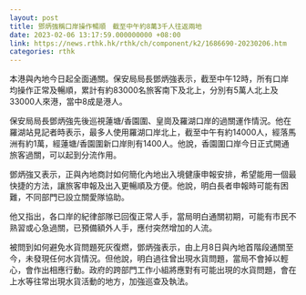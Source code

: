 ```yaml
---
layout: post
title: 鄧炳強稱口岸操作暢順　截至中午約8萬3千人往返兩地
date: 2023-02-06 13:17:59.000000000 +08:00
link: https://news.rthk.hk/rthk/ch/component/k2/1686690-20230206.htm
categories: rthk
---
```


本港與內地今日起全面通關。保安局局長鄧炳強表示，截至中午12時，所有口岸均操作正常及暢順，累計有約83000名旅客南下及北上，分別有5萬人北上及33000人來港，當中8成是港人。

保安局局長鄧炳強先後巡視蓮塘/香園圍、皇崗及羅湖口岸的過關運作情況。他在羅湖站見記者時表示，最多人使用羅湖口岸北上，截至中午有約14000人，經落馬洲有約1萬，經蓮塘/香園圍新口岸則有1400人。他說，香園圍口岸今日正式開通旅客過關，可以起到分流作用。

鄧炳強又表示，正與內地商討如何簡化內地出入境健康申報安排，希望能用一個最快捷的方法，讓旅客申報及出入更暢順及方便。他說，明白長者申報時可能有困難，不同部門已設立關愛隊協助。

他又指出，各口岸的紀律部隊已回復正常人手，當局明白通關初期，可能有市民不熟習或心急過關，已預備額外人手，應付突然增加的人流。

被問到如何避免水貨問題死灰復燃，鄧炳強表示，由上月8日與內地首階段通關至今，未發現任何水貨情況。但他說，明白過往曾出現水貨問題，當局不會掉以輕心，會作出相應行動。政府的跨部門工作小組將應對有可能出現的水貨問題，會在上水等往常出現水貨活動的地方，加強巡查及執法。
